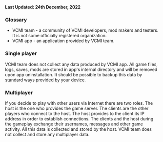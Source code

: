 **Last Updated: 24th December, 2022**

### Glossary

* VCMI team - a community of VCMI developers, mod makers and testers. It is not some officially registered organization.
* VCMI app - an application provided by VCMI team.

### Single player

VCMI team does not collect any data produced by VCMI app. All game files, logs, saves, mods are stored in app's internal directory and will be removed upon app uninstallation. It should be possible to backup this data by standard ways provided by your device.

### Multiplayer

If you decide to play with other users via Internet there are two roles. The host is the one who provides the game server. The clients are the other players who connect to the host. The host provides to the client its IP address in order to establish connections. The clients and the host during the gameplay exchange their usernames, messages and other game activity. All this data is collected and stored by the host. VCMI team does not collect and store any multiplayer data.